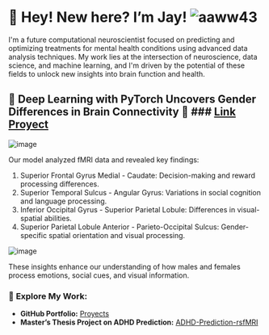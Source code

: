 # 👋 Hey! New here? I’m Jay!  ![aaww43](https://github.com/user-attachments/assets/5b3a704b-a517-4850-9358-a81a50fd5135) 


I'm a future computational neuroscientist focused on predicting and optimizing treatments for mental health conditions using advanced data analysis techniques. My work lies at the intersection of neuroscience, data science, and machine learning, and I'm driven by the potential of these fields to unlock new insights into brain function and health. 



## 🚀 Deep Learning with PyTorch Uncovers Gender Differences in Brain Connectivity 🧠 ### [Link Proyect]([https://github.com/lacomaofficial](https://github.com/lacomaofficial/Pytorch-Classifier-fMRI))

![image](https://github.com/user-attachments/assets/5f6c93e1-10be-45ca-b032-32ff359d4b19)

Our model analyzed fMRI data and revealed key findings:
1. Superior Frontal Gyrus Medial - Caudate: Decision-making and reward processing differences.
2. Superior Temporal Sulcus - Angular Gyrus: Variations in social cognition and language processing.
3. Inferior Occipital Gyrus - Superior Parietal Lobule: Differences in visual-spatial abilities.
4. Superior Parietal Lobule Anterior - Parieto-Occipital Sulcus: Gender-specific spatial orientation and visual processing.


![image](https://github.com/user-attachments/assets/b9e5f582-ed05-4470-a04e-4fd948d63196)


These insights enhance our understanding of how males and females process emotions, social cues, and visual information.



### 🔗 **Explore My Work:**
- **GitHub Portfolio:** [Proyects](https://github.com/lacomaofficial)
- **Master’s Thesis Project on ADHD Prediction:** [ADHD-Prediction-rsfMRI](https://github.com/lacomaofficial/ADHD-Prediction-rsfMRI)


